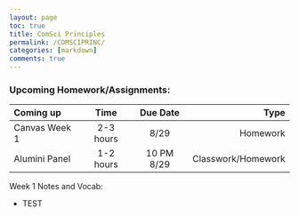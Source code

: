 ```yaml
---
layout: page
toc: true
title: ComSci Principles
permalink: /COMSCIPRINC/
categories: [markdown] 
comments: true
---
```



### Upcoming Homework/Assignments:
| Coming up          |    Time   |   Due Date  |  Type                |   
| :---               |   :----:  |     :----:  |  ---:                |
| Canvas Week 1      | 2-3 hours |   8/29      |   Homework           |
| Alumini Panel      | 1-2 hours | 10 PM 8/29  |   Classwork/Homework |
                       
                       
                      

Week 1 Notes and Vocab:
- TEST
